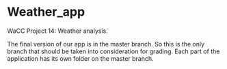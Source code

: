 # Weather_app
WaCC Project 14: Weather analysis.

The final version of our app is in the master branch. So this is the only branch that should be taken into consideration for grading.
Each part of the application has its own folder on the master branch.
